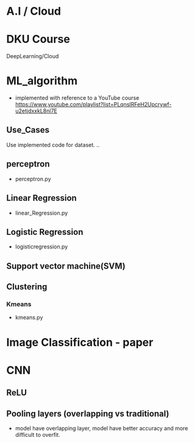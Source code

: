 # A.I / Cloud
# DKU Course
DeepLearning/Cloud


# ML_algorithm
+ implemented with reference to a YouTube course
https://www.youtube.com/playlist?list=PLqnslRFeH2Upcrywf-u2etjdxxkL8nl7E

## Use_Cases
Use implemented code for dataset.
..

## perceptron
+ perceptron.py

## Linear Regression
+ linear_Regression.py

## Logistic Regression
+ logisticregression.py

## Support vector machine(SVM)
## Clustering
### Kmeans
+ kmeans.py

# Image Classification - paper
# CNN
## ReLU
## Pooling layers (overlapping vs traditional)
+ model have overlapping layer, model have better accuracy and more difficult to overfit.